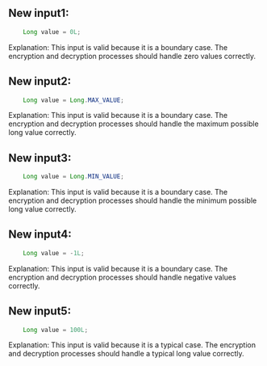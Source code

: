## New input1:
```java
    Long value = 0L;
```
Explanation: This input is valid because it is a boundary case. The encryption and decryption processes should handle zero values correctly.

## New input2:
```java
    Long value = Long.MAX_VALUE;
```
Explanation: This input is valid because it is a boundary case. The encryption and decryption processes should handle the maximum possible long value correctly.

## New input3:
```java
    Long value = Long.MIN_VALUE;
```
Explanation: This input is valid because it is a boundary case. The encryption and decryption processes should handle the minimum possible long value correctly.

## New input4:
```java
    Long value = -1L;
```
Explanation: This input is valid because it is a boundary case. The encryption and decryption processes should handle negative values correctly.

## New input5:
```java
    Long value = 100L;
```
Explanation: This input is valid because it is a typical case. The encryption and decryption processes should handle a typical long value correctly.
